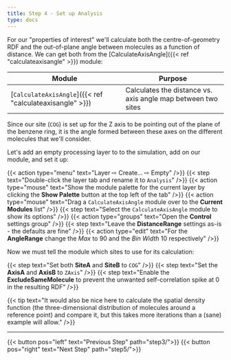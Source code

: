 ```yaml
---
title: Step 4 - Set up Analysis
type: docs
---
```



For our "properties of interest" we'll calculate both the centre-of-geometry RDF and the out-of-plane angle between molecules as a function of distance. We can get both from the [CalculateAxisAngle]({{< ref "calculateaxisangle" >}}) module:

| Module | Purpose |
|--------|---------|
| [`CalculateAxisAngle`]({{< ref "calculateaxisangle" >}}) | Calculates the distance vs. axis angle map between two sites |

Since our site (`COG`) is set up for the Z axis to be pointing out of the plane of the benzene ring, it is the angle formed between these axes on the different molecules that we'll consider.

Let's add an empty processing layer to to the simulation, add on our module, and set it up:

{{< action type="menu" text="Layer &#8680; Create... &#8680; Empty" />}}
{{< step text="Double-click the layer tab and rename it to `Analysis`" />}}
{{< action type="mouse" text="Show the module palette for the current layer by clicking the **Show Palette** button at the top left of the tab" />}}
{{< action type="mouse" text="Drag a `CalculateAxisAngle` module over to the **Current Modules** list" />}}
{{< step text="Select the `CalculateAxisAngle` module to show its options" />}}
{{< action type="groups" text="Open the **Control** settings group" />}}
{{< step text="Leave the **DistanceRange** settings as-is - the defaults are fine" />}}
{{< action type="edit" text="For the **AngleRange** change the _Max_ to 90 and the _Bin Width_ 10 respectively" />}}

Now we must tell the module which sites to use for its calculation:

{{< step text="Set both **SiteA** and **SiteB** to `COG`" />}}
{{< step text="Set the **AxisA** and **AxisB** to `ZAxis`" />}}
{{< step text="Enable the **ExcludeSameMolecule** to prevent the unwanted self-correlation spike at 0 in the resulting RDF" />}}

{{< tip text="It would also be nice here to calculate the spatial density function (the three-dimensional distribution of molecules around a reference point) and compare it, but this takes more iterations than a (sane) example will allow." />}}


* * *
{{< button pos="left" text="Previous Step" path="step3/">}}
{{< button pos="right" text="Next Step" path="step5/">}}
